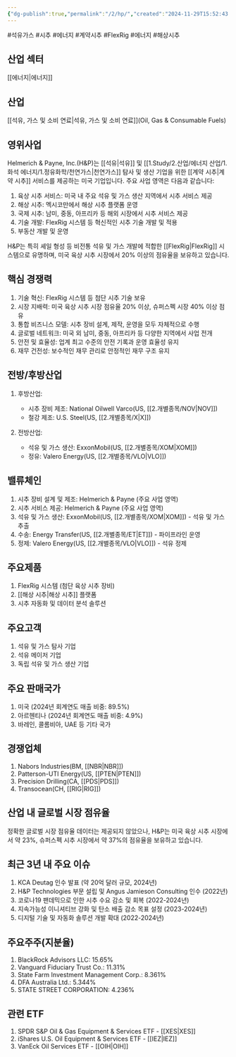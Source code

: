 ```yaml
---
{"dg-publish":true,"permalink":"/2/hp/","created":"2024-11-29T15:52:43.313+09:00","updated":"2025-07-29T21:37:04.737+09:00"}
---
```


#석유가스 #시추 #에너지 #계약시추 #FlexRig #에너지 #해상시추

## 산업 섹터

[[에너지\|에너지]]

## 산업

[[석유, 가스 및 소비 연료\|석유, 가스 및 소비 연료]](Oil, Gas & Consumable Fuels)

## 영위사업

Helmerich & Payne, Inc.(H&P)는 [[석유\|석유]] 및 [[1.Study/2.산업/에너지 산업/1.화석 에너지/1.정유화학/천연가스\|천연가스]] 탐사 및 생산 기업을 위한 [[계약 시추\|계약 시추]] 서비스를 제공하는 미국 기업입니다. 주요 사업 영역은 다음과 같습니다:

1. 육상 시추 서비스: 미국 내 주요 석유 및 가스 생산 지역에서 시추 서비스 제공
2. 해상 시추: 멕시코만에서 해상 시추 플랫폼 운영
3. 국제 시추: 남미, 중동, 아프리카 등 해외 시장에서 시추 서비스 제공
4. 기술 개발: FlexRig 시스템 등 혁신적인 시추 기술 개발 및 적용
5. 부동산 개발 및 운영

H&P는 특히 셰일 형성 등 비전통 석유 및 가스 개발에 적합한 [[FlexRig\|FlexRig]] 시스템으로 유명하며, 미국 육상 시추 시장에서 20% 이상의 점유율을 보유하고 있습니다.

## 핵심 경쟁력

1. 기술 혁신: FlexRig 시스템 등 첨단 시추 기술 보유
2. 시장 지배력: 미국 육상 시추 시장 점유율 20% 이상, 슈퍼스펙 시장 40% 이상 점유
3. 통합 비즈니스 모델: 시추 장비 설계, 제작, 운영을 모두 자체적으로 수행
4. 글로벌 네트워크: 미국 외 남미, 중동, 아프리카 등 다양한 지역에서 사업 전개
5. 안전 및 효율성: 업계 최고 수준의 안전 기록과 운영 효율성 유지
6. 재무 건전성: 보수적인 재무 관리로 안정적인 재무 구조 유지

## 전방/후방산업

1. 후방산업:
    
    - 시추 장비 제조: National Oilwell Varco(US, [[2.개별종목/NOV\|NOV]])
    - 철강 제조: U.S. Steel(US, [[2.개별종목/X\|X]])
    
2. 전방산업:
    
    - 석유 및 가스 생산: ExxonMobil(US, [[2.개별종목/XOM\|XOM]])
    - 정유: Valero Energy(US, [[2.개별종목/VLO\|VLO]])
    

## 밸류체인

1. 시추 장비 설계 및 제조: Helmerich & Payne (주요 사업 영역)
2. 시추 서비스 제공: Helmerich & Payne (주요 사업 영역)
3. 석유 및 가스 생산: ExxonMobil(US, [[2.개별종목/XOM\|XOM]]) - 석유 및 가스 추출
4. 수송: Energy Transfer(US, [[2.개별종목/ET\|ET]]) - 파이프라인 운영
5. 정제: Valero Energy(US, [[2.개별종목/VLO\|VLO]]) - 석유 정제

## 주요제품

1. FlexRig 시스템 (첨단 육상 시추 장비)
2. [[해상 시추\|해상 시추]] 플랫폼
3. 시추 자동화 및 데이터 분석 솔루션

## 주요고객

1. 석유 및 가스 탐사 기업
2. 석유 메이저 기업
3. 독립 석유 및 가스 생산 기업

## 주요 판매국가

1. 미국 (2024년 회계연도 매출 비중: 89.5%)
2. 아르헨티나 (2024년 회계연도 매출 비중: 4.9%)
3. 바레인, 콜롬비아, UAE 등 기타 국가

## 경쟁업체

1. Nabors Industries(BM, [[NBR\|NBR]])
2. Patterson-UTI Energy(US, [[PTEN\|PTEN]])
3. Precision Drilling(CA, [[PDS\|PDS]])
4. Transocean(CH, [[RIG\|RIG]])

## 산업 내 글로벌 시장 점유율

정확한 글로벌 시장 점유율 데이터는 제공되지 않았으나, H&P는 미국 육상 시추 시장에서 약 23%, 슈퍼스펙 시추 시장에서 약 37%의 점유율을 보유하고 있습니다.

## 최근 3년 내 주요 이슈

1. KCA Deutag 인수 발표 (약 20억 달러 규모, 2024년)
2. H&P Technologies 부문 설립 및 Angus Jamieson Consulting 인수 (2022년)
3. 코로나19 팬데믹으로 인한 시추 수요 감소 및 회복 (2022-2024년)
4. 지속가능성 이니셔티브 강화 및 탄소 배출 감소 목표 설정 (2023-2024년)
5. 디지털 기술 및 자동화 솔루션 개발 확대 (2022-2024년)

## 주요주주(지분율)

1. BlackRock Advisors LLC: 15.65%
2. Vanguard Fiduciary Trust Co.: 11.31%
3. State Farm Investment Management Corp.: 8.361%
4. DFA Australia Ltd.: 5.344%
5. STATE STREET CORPORATION: 4.236%

## 관련 ETF

1. SPDR S&P Oil & Gas Equipment & Services ETF - [[XES\|XES]]
2. iShares U.S. Oil Equipment & Services ETF - [[IEZ\|IEZ]]
3. VanEck Oil Services ETF - [[OIH\|OIH]]